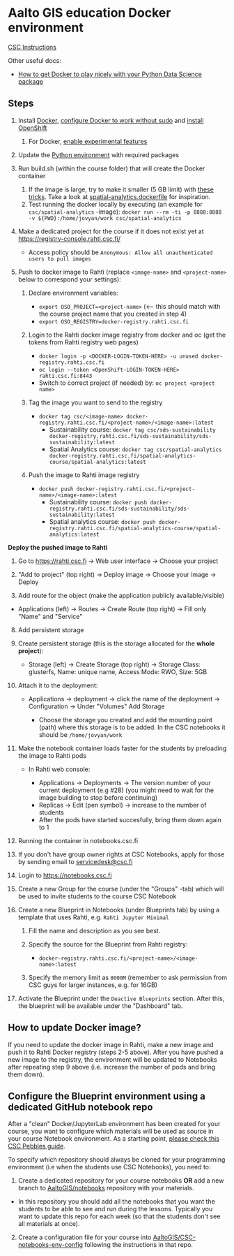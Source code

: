 # Aalto GIS education Docker environment

[CSC Instructions](
https://github.com/csc-training/geocomputing/blob/master/rahti/autogis-course-part1/creating_csc_notebooks_image.md)

Other useful docs:
- [How to get Docker to play nicely with your Python Data Science package](https://medium.com/better-programming/how-to-get-docker-to-play-nicely-with-your-python-data-science-packages-81d16f1080d2)

## Steps

1. Install [Docker](https://docs.docker.com/engine/install/ubuntu/), [configure Docker to work without sudo](https://docs.docker.com/engine/install/linux-postinstall/) and [install OpenShift](https://www.howtoforge.com/how-to-install-and-configure-openshift-origin-paas-server-on-ubuntu-2004/)
   1. For Docker, [enable experimental features](https://stackoverflow.com/a/44346323)
2. Update the [Python environment](environment.yml) with required packages
3. Run build.sh (within the course folder) that will create the Docker container 
   1. If the image is large, try to make it smaller (5 GB limit) with [these tricks](https://docs.csc.fi/cloud/rahti/images/keeping_docker_images_small/). Take a look at [spatial-analytics.dockerfile](spatial-analytics/spatial-analytics.dockerfile) for inspiration.
   2. Test running the docker locally by executing (an example for `csc/spatial-analytics` -image): `docker run --rm -ti -p 8888:8888 -v ${PWD}:/home/jovyan/work csc/spatial-analytics`
4. Make a dedicated project for the course if it does not exist yet at https://registry-console.rahti.csc.fi/ 
  
   - Access policy should be `Anonymous: Allow all unauthenticated users to pull images`

5. Push to docker image to Rahti (replace `<image-name>` and `<project-name>` below to correspond your settings):
  
   1. Declare environment variables:
      
      - `export OSO_PROJECT=<project-name>`  (<-- this should match with the course project name that you created in step 4)
      - `export OSO_REGISTRY=docker-registry.rahti.csc.fi`
      
   2. Login to the Rahti docker image registry from docker and oc (get the tokens from Rahti registry web pages)
   
      - `docker login -p <DOCKER-LOGIN-TOKEN-HERE> -u unused docker-registry.rahti.csc.fi`
      - `oc login --token <OpenShift-LOGIN-TOKEN-HERE> rahti.csc.fi:8443`   
      - Switch to correct project (if needed) by: `oc project <project name>`
      
   3. Tag the image you want to send to the registry
     
      - `docker tag csc/<image-name> docker-registry.rahti.csc.fi/<project-name>/<image-name>:latest`   
        - Sustainability course: `docker tag csc/sds-sustainability docker-registry.rahti.csc.fi/sds-sustainability/sds-sustainability:latest`
        - Spatial Analytics course: `docker tag csc/spatial-analytics docker-registry.rahti.csc.fi/spatial-analytics-course/spatial-analytics:latest`
 
   4. Push the image to Rahti image registry
   
      - `docker push docker-registry.rahti.csc.fi/<project-name>/<image-name>:latest`
        - Sustainability course: `docker push docker-registry.rahti.csc.fi/sds-sustainability/sds-sustainability:latest`
        - Spatial analytics course: `docker push docker-registry.rahti.csc.fi/spatial-analytics-course/spatial-analytics:latest`
      
**Deploy the pushed image to Rahti**

  1. Go to https://rahti.csc.fi -> Web user interface -> Choose your project
  2. "Add to project" (top right) -> Deploy image -> Choose your image -> Deploy

  3. Add route for the object (make the application publicly available/visible)

  - Applications (left) -> Routes -> Create Route (top right) -> Fill only "Name" and "Service"

8. Add persistent storage 

  1. Create persistent storage (this is the storage allocated for the **whole project**):

      - Storage (left) -> Create Storage (top right) -> Storage Class: glusterfs, Name: unique name, Access Mode: RWO, Size: 5GB

  2. Attach it to the deployment: 
     
      - Applications -> deployment -> click the name of the deployment -> Configuration -> Under "Volumes" Add Storage 
        
        - Choose the storage you created and add the mounting point (path) where this storage is to be added. In the CSC notebooks it should be `/home/jovyan/work`  
  
9. Make the notebook container loads faster for the students by preloading the image to Rahti pods

   - In Rahti web console: 
    
     - Applications -> Deployments -> The version number of your current deployment (e.g #28) (you might need to wait for the image building to stop before continuing) 
     - Replicas -> Edit (pen symbol) -> increase to the number of students 
     - After the pods have started succesfully, bring them down again to 1
     
10. Running the container in notebooks.csc.fi

   1. If you don't have group owner rights at CSC Notebooks, apply for those by sending email to servicedesk@csc.fi
   2. Login to https://notebooks.csc.fi 
   3. Create a new Group for the course (under the "Groups" -tab) which will be used to invite students to the course CSC Notebook
   4. Create a new Blueprint in Notebooks (under Blueprints tab) by using a template that uses Rahti, e.g. `Rahti Jupyter Minimal`
        
        1. Fill the name and description as you see best.
        2. Specify the source for the Blueprint from Rahti registry:
          
           - `docker-registry.rahti.csc.fi/<project-name>/<image-name>:latest`
           
        3. Specify the memory limit as `8000M` (remember to ask permission from CSC guys for larger instances, e.g. for 16GB)
        
   5. Activate the Blueprint under the `Deactive Blueprints` section. After this, the blueprint will be available under the "Dashboard" tab.
   
## How to update Docker image?

If you need to update the docker image in Rahti, make a new image and push it to Rahti Docker registry (steps 2-5 above).
After you have pushed a new image to the registry, the environment will be updated to Notebooks after repeating step 9 above 
(i.e. increase the number of pods and bring them down).  
   
## Configure the Blueprint environment using a dedicated GitHub notebook repo

After a "clean" Docker/JupyterLab environment has been created for your course, you want to configure which materials will be used
as source in your course Notebook environment. As a starting point, [please check this CSC Pebbles guide](http://cscfi.github.io/pebbles/group_owners_guide.html).

To specify which repository should always be cloned for your programming environment (i.e when the students use CSC Notebooks), you need to:

1. Create a dedicated repository for your course notebooks **OR** add a new branch to [AaltoGIS/notebooks](https://github.com/AaltoGIS/notebooks) repository with your materials.

 - In this repository you should add all the notebooks that you want the students to be able to see and run during the lessons. 
 Typically you want to update this repo for each week (so that the students don't see all materials at once). 
 
2. Create a configuration file for your course into [AaltoGIS/CSC-notebooks-env-config](https://github.com/AaltoGIS/CSC-notebooks-env-config) following the instructions in that repo. 

   

        
